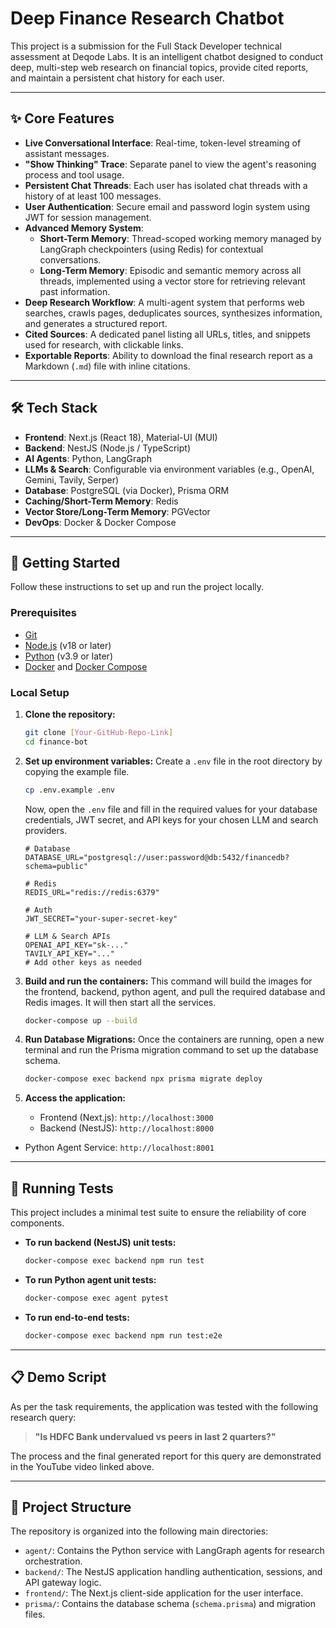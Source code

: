 # Deep Finance Research Chatbot

This project is a submission for the Full Stack Developer technical assessment at Deqode Labs. It is an intelligent chatbot designed to conduct deep, multi-step web research on financial topics, provide cited reports, and maintain a persistent chat history for each user.

---

## ✨ Core Features

-   **Live Conversational Interface**: Real-time, token-level streaming of assistant messages. 
-   **"Show Thinking" Trace**: Separate panel to view the agent's reasoning process and tool usage. 
-   **Persistent Chat Threads**: Each user has isolated chat threads with a history of at least 100 messages.
-   **User Authentication**: Secure email and password login system using JWT for session management.
-   **Advanced Memory System**:
    -   **Short-Term Memory**: Thread-scoped working memory managed by LangGraph checkpointers (using Redis) for contextual conversations.
    -   **Long-Term Memory**: Episodic and semantic memory across all threads, implemented using a vector store for retrieving relevant past information.
-   **Deep Research Workflow**: A multi-agent system that performs web searches, crawls pages, deduplicates sources, synthesizes information, and generates a structured report.
-   **Cited Sources**: A dedicated panel listing all URLs, titles, and snippets used for research, with clickable links.
-   **Exportable Reports**: Ability to download the final research report as a Markdown (`.md`) file with inline citations.

---

## 🛠️ Tech Stack

-   **Frontend**: Next.js (React 18), Material-UI (MUI)
-   **Backend**: NestJS (Node.js / TypeScript)
-   **AI Agents**: Python, LangGraph
-   **LLMs & Search**: Configurable via environment variables (e.g., OpenAI, Gemini, Tavily, Serper)
-   **Database**: PostgreSQL (via Docker), Prisma ORM
-   **Caching/Short-Term Memory**: Redis
-   **Vector Store/Long-Term Memory**: PGVector
-   **DevOps**: Docker & Docker Compose

---

## 🚀 Getting Started

Follow these instructions to set up and run the project locally.

### Prerequisites

-   [Git](https://git-scm.com/)
-   [Node.js](https://nodejs.org/en/) (v18 or later)
-   [Python](https://www.python.org/) (v3.9 or later)
-   [Docker](https://www.docker.com/) and [Docker Compose](https://docs.docker.com/compose/)

### Local Setup

1.  **Clone the repository:**
    ```bash
    git clone [Your-GitHub-Repo-Link]
    cd finance-bot
    ```

2.  **Set up environment variables:**
    Create a `.env` file in the root directory by copying the example file.
    ```bash
    cp .env.example .env
    ```
    Now, open the `.env` file and fill in the required values for your database credentials, JWT secret, and API keys for your chosen LLM and search providers.

    ```env
    # Database
    DATABASE_URL="postgresql://user:password@db:5432/financedb?schema=public"

    # Redis
    REDIS_URL="redis://redis:6379"

    # Auth
    JWT_SECRET="your-super-secret-key"

    # LLM & Search APIs
    OPENAI_API_KEY="sk-..."
    TAVILY_API_KEY="..."
    # Add other keys as needed
    ```

3.  **Build and run the containers:**
    This command will build the images for the frontend, backend, python agent, and pull the required database and Redis images. It will then start all the services.
    ```bash
    docker-compose up --build
    ```

4.  **Run Database Migrations:**
    Once the containers are running, open a new terminal and run the Prisma migration command to set up the database schema.
    ```bash
    docker-compose exec backend npx prisma migrate deploy
    ```

5.  **Access the application:**
    -   Frontend (Next.js): `http://localhost:3000`
    -   Backend (NestJS): `http://localhost:8000`
-   Python Agent Service: `http://localhost:8001`

---

## 🧪 Running Tests

This project includes a minimal test suite to ensure the reliability of core components.

-   **To run backend (NestJS) unit tests:**
    ```bash
    docker-compose exec backend npm run test
    ```
-   **To run Python agent unit tests:**
    ```bash
    docker-compose exec agent pytest
    ```
-   **To run end-to-end tests:**
    ```bash
    docker-compose exec backend npm run test:e2e
    ```

---

## 📋 Demo Script

As per the task requirements, the application was tested with the following research query:

> **"Is HDFC Bank undervalued vs peers in last 2 quarters?"**

The process and the final generated report for this query are demonstrated in the YouTube video linked above.

---

## 📂 Project Structure

The repository is organized into the following main directories:

-   `agent/`: Contains the Python service with LangGraph agents for research orchestration.
-   `backend/`: The NestJS application handling authentication, sessions, and API gateway logic.
-   `frontend/`: The Next.js client-side application for the user interface.
-   `prisma/`: Contains the database schema (`schema.prisma`) and migration files.
